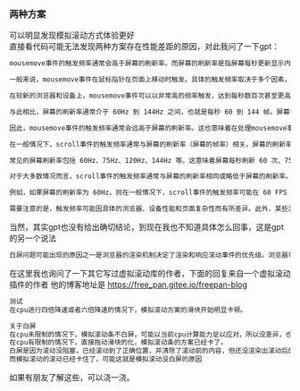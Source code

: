 ### 两种方案
可以明显发现模拟滚动方式体验更好  
直接看代码可能无法发现两种方案存在性能差距的原因，对此我问了一下gpt：  


```html
mousemove事件的触发频率通常会高于屏幕的刷新率。而屏幕的刷新率是指屏幕每秒更新显示内容的次数。

一般来说，mousemove事件在鼠标指针在页面上移动时触发。具体的触发频率取决于多个因素，包括浏览器、设备性能和当前页面的复杂性。

在较新的浏览器和设备上，mousemove事件可以以非常高的频率触发，达到每秒数百次甚至更高。这是因为浏览器会尽力捕捉鼠标指针的每个微小移动，以提供更精细的交互体验。

与此相比，屏幕的刷新率通常介于 60Hz 到 144Hz 之间，也就是每秒 60 到 144 帧。屏幕每秒只更新指定次数的显示内容。

因此，mousemove事件的触发频率通常会远高于屏幕的刷新率。这也意味着在处理mousemove事件时，你可能会获得比屏幕刷新率更高的精度和频率，但同时需要注意性能开销，避免不必要的计算和操作。
```

```html
在一般情况下，scroll事件的触发频率通常与屏幕的刷新率（屏幕的帧率）相关。屏幕的刷新率是指屏幕每秒更新显示内容的次数，通常以帧（Frame）每秒（FPS）为单位表示。

常见的屏幕刷新率包括 60Hz、75Hz、120Hz、144Hz 等。这意味着屏幕每秒刷新 60 次、75 次、120 次、144 次等。

对于大多数情况而言，scroll事件的触发频率通常与屏幕的刷新率相同或略低于屏幕的刷新率。这是因为浏览器会在屏幕刷新时检测滚动位置，并在需要时触发scroll事件。

例如，如果屏幕的刷新率为 60Hz，则在一般情况下，scroll事件的触发频率可能在 60 FPS 左右或略低于 60 FPS。

需要注意的是，触发频率可能因具体的浏览器、设备性能和页面复杂性而有所差异。此外，某些浏览器可能对scroll事件进行节流或合并，以避免过多的事件处理。
```

当然，其实gpt也没有给出确切结论，到现在我也不知道具体怎么回事，这是gpt的另一个说法

```html
白屏问题可能出现的原因之一是浏览器的渲染机制决定了渲染和响应滚动事件的优先级。浏览器可能优先处理滚动事件，而将页面的渲染放在较低的优先级。当快速滚动页面时，滚动事件的触发频率可能非常高，导致浏览器过多地处理滚动事件而无法及时完成页面的渲染，因此出现白屏的情况。
```

在这里我也询问了一下其它写过虚拟滚动库的作者，下面的回复来自一个虚拟滚动插件的作者
他的博客地址是 https://free_pan.gitee.io/freepan-blog
  
  ```html
  测试
  在cpu进行四倍降速或者六倍降速的情况下，模拟滚动方案的滑块开始明显卡顿。

  关于白屏
  在cpu未限制的情况下，模拟滚动条不白屏，可能以当前cpu计算能力足以应对，所以没差异，也没白屏。
  在cpu有限制的情况下，直接拖动滑块的化，模拟滚动条的方案已经卡了。
  白屏是因为滚动没阻塞，已经滚动到了正确位置，并清除了滚动前的内容，但还没渲染出滚动后的内容。
  而模拟滚动的滚动已经卡住了，可能这就是模拟滚动没白屏的原因
```

如果有朋友了解这些，可以浇一浇。

